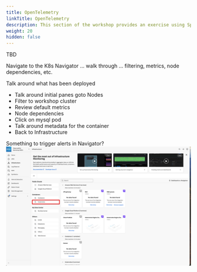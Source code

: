 ```yaml
---
title: OpenTelemetry
linkTitle: OpenTelemetry
description: This section of the workshop provides an exercise using Splunk infra monitoring based on the Kubernetes Navigator.
weight: 20
hidden: false
---
```


TBD

Navigate to the K8s Navigator ... walk through ... filtering, metrics, node dependencies, etc.

Talk around what has been deployed

* Talk around initial panes goto Nodes
* Filter to workshop cluster
* Review default metrics
* Node dependencies
* Click on mysql pod
* Talk around metadata for the container
* Back to Infrastructure

Something to trigger alerts in Navigator?
![Kubernetes](../images/im-kubernetes.png)
